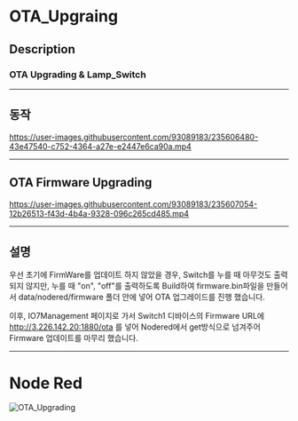 # OTA_Upgraing
## Description
### OTA Upgrading &amp; Lamp_Switch


---
## 동작 

https://user-images.githubusercontent.com/93089183/235606480-43e47540-c752-4364-a27e-e2447e6ca90a.mp4

----

## OTA Firmware Upgrading




https://user-images.githubusercontent.com/93089183/235607054-12b26513-f43d-4b4a-9328-096c265cd485.mp4

---

## 설명

우선 초기에 FirmWare를 업데이트 하지 않았을 경우, Switch를 누를 때 아무것도 출력되지 않지만, 누를 때 "on", "off"를 출력하도록 
Build하여 firmware.bin파일을 만들어서 data/nodered/firmware 폴더 안에 넣어 OTA 업그레이드를 진행 했습니다.

이후, IO7Management 페이지로 가서 Switch1 디바이스의 Firmware URL에 http://3.226.142.20:1880/ota 를 넣어 Nodered에서 get방식으로 넘겨주어 Firmware 업데이트를 마무리 했습니다.


----
# Node Red

![OTA_Upgrading](https://user-images.githubusercontent.com/93089183/235609703-f47451a3-ca74-40b2-952c-32781b811c06.png)
